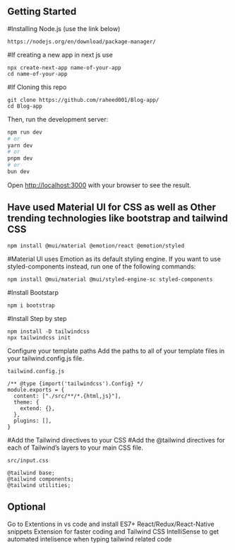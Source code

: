 ## Getting Started
#Installing Node.js (use the link below)
```
https://nodejs.org/en/download/package-manager/
```
#If creating a new app in next js use 
```
npx create-next-app name-of-your-app
cd name-of-your-app
```

#If Cloning this repo
```
git clone https://github.com/raheed001/Blog-app/
cd Blog-app
```


Then, run the development server:

```bash
npm run dev
# or
yarn dev
# or
pnpm dev
# or
bun dev
```

Open [http://localhost:3000](http://localhost:3000) with your browser to see the result.


## Have used Material UI for CSS as well as Other trending technologies like bootstrap and tailwind CSS
```
npm install @mui/material @emotion/react @emotion/styled
```
#Material UI uses Emotion as its default styling engine. If you want to use styled-components instead, run one of the following commands:
```
npm install @mui/material @mui/styled-engine-sc styled-components
```

#Install Bootstarp
```
npm i bootstrap
```
#Install Step by step 
```
npm install -D tailwindcss
npx tailwindcss init
```
Configure your template paths
Add the paths to all of your template files in your tailwind.config.js file.
```
tailwind.config.js

/** @type {import('tailwindcss').Config} */
module.exports = {
  content: ["./src/**/*.{html,js}"],
  theme: {
    extend: {},
  },
  plugins: [],
}
```
#Add the Tailwind directives to your CSS
#Add the @tailwind directives for each of Tailwind’s layers to your main CSS file.
```
src/input.css

@tailwind base;
@tailwind components;
@tailwind utilities;
```
## Optional
Go to Extentions in vs code and install ES7+ React/Redux/React-Native snippets Extension for faster coding and Tailwind CSS IntelliSense to get automated intelisence when typing tailwind related code
